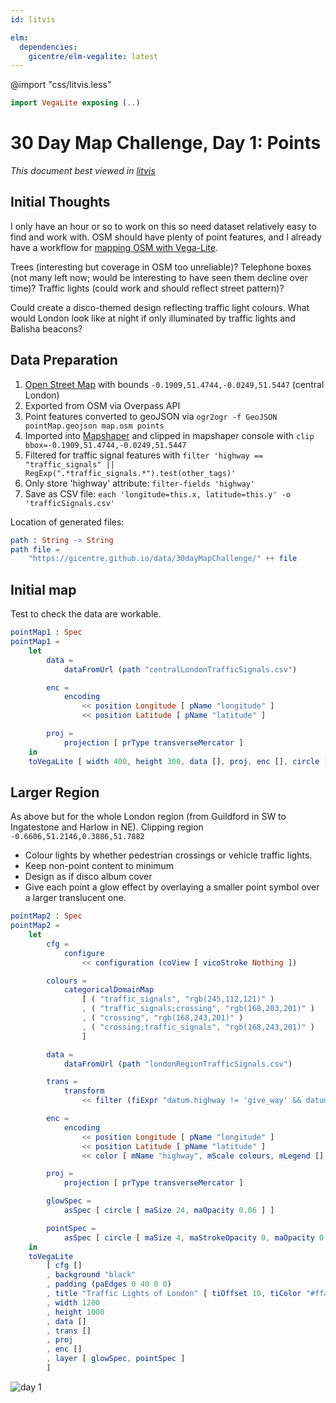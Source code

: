 ```yaml
---
id: litvis

elm:
  dependencies:
    gicentre/elm-vegalite: latest
---
```


@import "css/litvis.less"

```elm {l=hidden}
import VegaLite exposing (..)
```

# 30 Day Map Challenge, Day 1: Points

_This document best viewed in [litvis](https://github.com/gicentre/litvis)_

## Initial Thoughts

I only have an hour or so to work on this so need dataset relatively easy to find and work with. OSM should have plenty of point features, and I already have a workflow for [mapping OSM with Vega-Lite](https://github.com/gicentre/litvis/blob/master/documents/tutorials/geoTutorials/openstreetmap.md).

Trees (interesting but coverage in OSM too unreliable)? Telephone boxes (not many left now; would be interesting to have seen them decline over time)? Traffic lights (could work and should reflect street pattern)?

Could create a disco-themed design reflecting traffic light colours. What would London look like at night if only illuminated by traffic lights and Balisha beacons?

## Data Preparation

1.  [Open Street Map](https://www.openstreetmap.org/search?query=london#map=11/51.5077/-0.1274) with bounds `-0.1909,51.4744,-0.0249,51.5447` (central London)
2.  Exported from OSM via Overpass API
3.  Point features converted to geoJSON via `ogr2ogr -f GeoJSON pointMap.geojson map.osm points`
4.  Imported into [Mapshaper](https://mapshaper.org) and clipped in mapshaper console with `clip bbox=-0.1909,51.4744,-0.0249,51.5447`
5.  Filtered for traffic signal features with `filter 'highway == "traffic_signals" || RegExp(".*traffic_signals.*").test(other_tags)'`
6.  Only store 'highway' attribute: `filter-fields 'highway'`
7.  Save as CSV file: `each 'longitude=this.x, latitude=this.y' -o 'trafficSignals.csv'`

Location of generated files:

```elm {l}
path : String -> String
path file =
    "https://gicentre.github.io/data/30dayMapChallenge/" ++ file
```

## Initial map

Test to check the data are workable.

```elm {l v}
pointMap1 : Spec
pointMap1 =
    let
        data =
            dataFromUrl (path "centralLondonTrafficSignals.csv")

        enc =
            encoding
                << position Longitude [ pName "longitude" ]
                << position Latitude [ pName "latitude" ]

        proj =
            projection [ prType transverseMercator ]
    in
    toVegaLite [ width 400, height 300, data [], proj, enc [], circle [ maSize 4 ] ]
```

## Larger Region

As above but for the whole London region (from Guildford in SW to Ingatestone and Harlow in NE). Clipping region `-0.6606,51.2146,0.3886,51.7882`

- Colour lights by whether pedestrian crossings or vehicle traffic lights.
- Keep non-point content to minimum
- Design as if disco album cover
- Give each point a glow effect by overlaying a smaller point symbol over a larger translucent one.

```elm {l v}
pointMap2 : Spec
pointMap2 =
    let
        cfg =
            configure
                << configuration (coView [ vicoStroke Nothing ])

        colours =
            categoricalDomainMap
                [ ( "traffic_signals", "rgb(245,112,121)" )
                , ( "traffic_signals;crossing", "rgb(168,203,201)" )
                , ( "crossing", "rgb(168,243,201)" )
                , ( "crossing;traffic_signals", "rgb(168,243,201)" )
                ]

        data =
            dataFromUrl (path "londonRegionTrafficSignals.csv")

        trans =
            transform
                << filter (fiExpr "datum.highway != 'give_way' && datum.highway != ''")

        enc =
            encoding
                << position Longitude [ pName "longitude" ]
                << position Latitude [ pName "latitude" ]
                << color [ mName "highway", mScale colours, mLegend [] ]

        proj =
            projection [ prType transverseMercator ]

        glowSpec =
            asSpec [ circle [ maSize 24, maOpacity 0.06 ] ]

        pointSpec =
            asSpec [ circle [ maSize 4, maStrokeOpacity 0, maOpacity 0.8 ] ]
    in
    toVegaLite
        [ cfg []
        , background "black"
        , padding (paEdges 0 40 0 0)
        , title "Traffic Lights of London" [ tiOffset 10, tiColor "#ffa908", tiFont "Monoton", tiFontWeight fwNormal, tiFontSize 60 ]
        , width 1200
        , height 1000
        , data []
        , trans []
        , proj
        , enc []
        , layer [ glowSpec, pointSpec ]
        ]
```

![day 1](images/day01.jpg)
